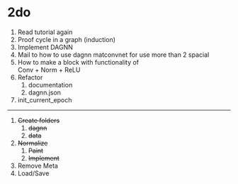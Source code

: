 # 2do
1. Read tutorial again
1. Proof cycle in a graph (induction)
1. Implement DAGNN
1. Mail to how to use dagnn matconvnet for use more than 2 spacial
1. How to make a block with functionality of\
    Conv + Norm + ReLU
1. Refactor
    1. documentation
    1. dagnn.json
1. init_current_epoch

---
1. ~~Create folders~~
    1. ~~dagnn~~
    1. ~~data~~
1. ~~Normalize~~
    1. ~~Paint~~
    1. ~~Implement~~
1. Remove Meta
1. Load/Save


